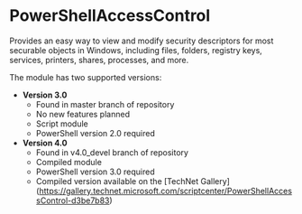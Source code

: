 # PowerShellAccessControl
Provides an easy way to view and modify security descriptors for most securable objects in Windows, including files, folders, registry keys, services, printers, shares, processes, and more.

The module has two supported versions:
* **Version 3.0**
  * Found in master branch of repository
  * No new features planned
  * Script module
  * PowerShell version 2.0 required 
* **Version 4.0**
  * Found in v4.0_devel branch of repository
  * Compiled module
  * PowerShell version 3.0 required
  * Compiled version available on the [TechNet Gallery] (https://gallery.technet.microsoft.com/scriptcenter/PowerShellAccessControl-d3be7b83)

